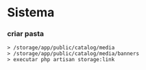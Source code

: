 # Sistema

### criar pasta
    > /storage/app/public/catalog/media
    > /storage/app/public/catalog/media/banners
    > executar php artisan storage:link